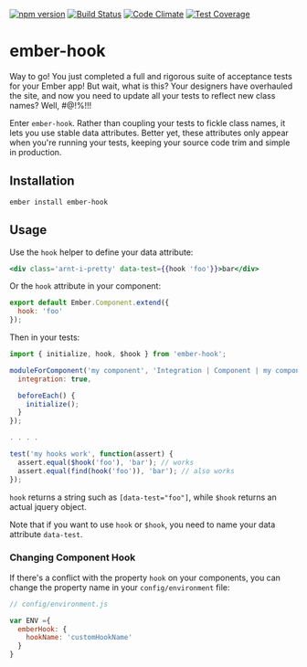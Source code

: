 [![npm version](https://badge.fury.io/js/ember-hook.svg)](https://badge.fury.io/js/ember-hook)
[![Build Status](https://travis-ci.org/Ticketfly/ember-hook.svg?branch=master)](https://travis-ci.org/Ticketfly/ember-hook)
[![Code Climate](https://codeclimate.com/github/Ticketfly/ember-hook/badges/gpa.svg)](https://codeclimate.com/github/Ticketfly/ember-hook)
[![Test Coverage](https://codeclimate.com/github/Ticketfly/ember-hook/badges/coverage.svg)](https://codeclimate.com/github/Ticketfly/ember-hook/coverage)

# ember-hook

Way to go! You just completed a full and rigorous suite of acceptance tests for your Ember app! But wait, what is this? Your designers have overhauled the site, and now you need to update all your tests to reflect new class names? Well, #@!%!!!

Enter `ember-hook`. Rather than coupling your tests to fickle class names, it lets you use stable data attributes. Better yet, these attributes only appear when you're running your tests, keeping your source code trim and simple in production.

## Installation

`ember install ember-hook`

## Usage

Use the `hook` helper to define your data attribute:

```hbs
<div class='arnt-i-pretty' data-test={{hook 'foo'}}>bar</div>
```

Or the `hook` attribute in your component:

```js
export default Ember.Component.extend({
  hook: 'foo'
});
```

Then in your tests:

```js
import { initialize, hook, $hook } from 'ember-hook';

moduleForComponent('my component', 'Integration | Component | my component', {
  integration: true,

  beforeEach() {
    initialize();
  }
});

. . . .

test('my hooks work', function(assert) {
  assert.equal($hook('foo'), 'bar'); // works
  assert.equal(find(hook('foo')), 'bar'); // also works
});
```

`hook` returns a string such as `[data-test="foo"]`, while `$hook` returns an actual jquery object.

Note that if you want to use `hook` or `$hook`, you need to name your data attribute `data-test`.

### Changing Component Hook

If there's a conflict with the property `hook` on your components, you can change the property name in your `config/environment` file:

```js
// config/environment.js

var ENV ={
  emberHook: {
    hookName: 'customHookName'
  }
}
```
